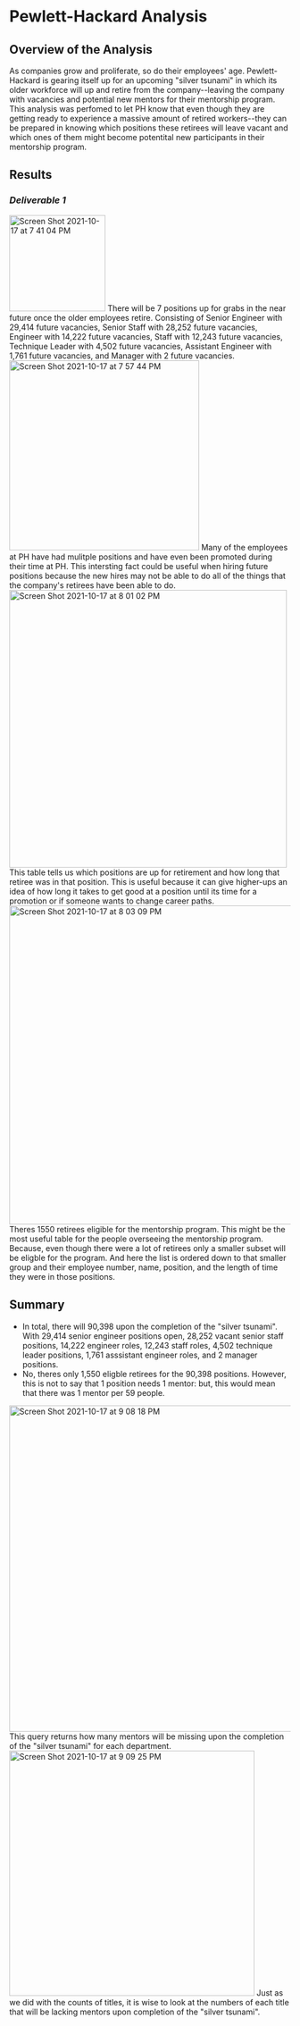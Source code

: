 # Pewlett-Hackard Analysis
## Overview of the Analysis
  As companies grow and proliferate, so do their employees' age. Pewlett-Hackard is gearing itself up for an upcoming "silver tsunami" in which its older workforce will up and retire from the company--leaving the company with vacancies and potential new mentors for their mentorship program. This analysis was perfomed to let PH know that even though they are getting ready to experience a massive amount of retired workers--they can be prepared in knowing which positions these retirees will leave vacant and which ones of them might become potentital new participants in their mentorship program. 
## Results
  ### *Deliverable 1*
 <img width="172" alt="Screen Shot 2021-10-17 at 7 41 04 PM" src="https://user-images.githubusercontent.com/89168119/137649196-a5c2740d-65df-41ba-b0ff-a842bed8b82a.png"> 
  There will be 7 positions up for grabs in the near future once the older employees retire. Consisting of Senior Engineer with 29,414 future vacancies, Senior Staff with 28,252 future vacancies, Engineer with 14,222 future vacancies, Staff with 12,243 future vacancies, Technique Leader with 4,502 future vacancies, Assistant Engineer with 1,761 future vacancies, and Manager with 2 future vacancies.
<img width="340" alt="Screen Shot 2021-10-17 at 7 57 44 PM" src="https://user-images.githubusercontent.com/89168119/137649666-518e35b9-58e5-4678-9940-2b4597e86b98.png">
	Many of the employees at PH have had mulitple positions and have even been promoted during their time at PH. This intersting fact could be useful when hiring future positions because the new hires may not be able to do all of the things that the company's retirees have been able to do. 
<img width="497" alt="Screen Shot 2021-10-17 at 8 01 02 PM" src="https://user-images.githubusercontent.com/89168119/137649759-11057925-4f3f-4069-a92e-5107875e26cd.png">
This table tells us which positions are up for retirement and how long that retiree was in that position. This is useful because it can give higher-ups an idea of how long it takes to get good at a position until its time for a promotion or if someone wants to change career paths. 

<img width="571" alt="Screen Shot 2021-10-17 at 8 03 09 PM" src="https://user-images.githubusercontent.com/89168119/137649808-6daa206f-e463-403d-b02d-573d8877e615.png">
Theres 1550 retirees eligible for the mentorship program. This might be the most useful table for the people overseeing the mentorship program. Because, even though there were  a lot of retirees only a smaller subset will be eligble for the program. And here the list is ordered down to that smaller group and their employee number, name, position, and the length of time they were in those positions. 

## Summary

* In total, there will 90,398 upon the completion of the "silver tsunami". With 29,414 senior engineer positions open, 28,252 vacant senior staff positions, 14,222 engineer roles, 12,243 staff roles, 4,502 technique leader positions, 1,761 asssistant engineer roles, and 2 manager positions.
* No, theres only 1,550 eligble retirees for the 90,398 positions. However, this is not to say that 1 position needs 1 mentor: but, this would mean that there was 1 mentor per 59 people. 

<img width="584" alt="Screen Shot 2021-10-17 at 9 08 18 PM" src="https://user-images.githubusercontent.com/89168119/137652536-43fbde34-8d40-4e70-b75e-0815547fac55.png">
This query returns how many mentors will be missing upon the completion of the "silver tsunami" for each department. 
<img width="439" alt="Screen Shot 2021-10-17 at 9 09 25 PM" src="https://user-images.githubusercontent.com/89168119/137652585-c80ecd1d-00ac-4b8a-99d0-cab37499a723.png"> 
Just as we did with the counts of titles, it is wise to look at the numbers of each title that will be lacking mentors upon completion of the "silver tsunami".
